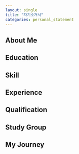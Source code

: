 ```yaml
---
layout: single
title: "자기소개서"
categories: personal_statement
---
```


## About Me

## Education

## Skill

## Experience

## Qualification

## Study Group

## My Journey
